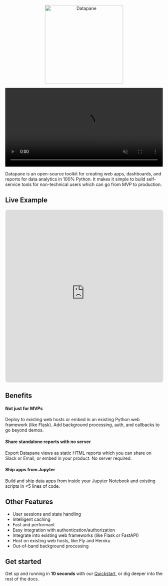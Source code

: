 <p align="center">
  <a href="https://datapane.com">
    <img src="https://datapane-cdn.com/static/v1/datapane-logo-dark.svg.br" width="250px" alt="Datapane" />
  </a>
</p>

<video id="7debfc31-740a-ff7f-a85e-703397203579-video" autoplay="" loop="" style="background-image:url(&quot;https://uploads-ssl.webflow.com/633eb64a2d33ad2e879f0287/63dae6e3b75bba6b61bc615a_jupyter-app-poster-00001.jpg&quot;)" muted="" playsinline="" width="100%">
    <source src="https://uploads-ssl.webflow.com/633eb64a2d33ad2e879f0287/63dae6e3b75bba6b61bc615a_jupyter-app-transcode.mp4" data-wf-ignore="true"/>
    <source src="https://uploads-ssl.webflow.com/633eb64a2d33ad2e879f0287/63dae6e3b75bba6b61bc615a_jupyter-app-transcode.webm" data-wf-ignore="true"/>
</video>

Datapane is an open-source toolkit for creating web apps, dashboards, and reports for data analytics in 100% Python. It makes it simple to build self-service tools for non-technical users which can go from MVP to production.

## Live Example

<iframe style='border:solid 1px #eee; border-radius:8px; width:100%; height:550px' src='https://dp-examples-1164c73e-iris-plotter.fly.dev/'></iframe>

## Benefits

#### **Not just for MVPs**

Deploy to existing web hosts or embed in an existing Python web framework (like Flask). Add background processing, auth, and callbacks to go beyond demos.

#### **Share standalone reports with no server**

Export Datapane views as static HTML reports which you can share on Slack or Email, or embed in your product. No server required.

#### **Ship apps from Jupyter**

Build and ship data apps from inside your Jupyter Notebook and existing scripts in <5 lines of code.

## Other Features

- User sessions and state handling
- Intelligent caching
- Fast and performant
- Easy integration with authentication/authorization
- Integrate into existing web frameworks (like Flask or FastAPI)
- Host on existing web hosts, like Fly and Heroku
- Out-of-band background processing

## Get started

Get up and running in **10 seconds** with our [Quickstart](./quickstart.ipynb), or dig deeper into the rest of the docs.
